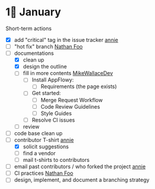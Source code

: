 # 1⃣ January

Short-term actions

* [x] add "critical" tag in the issue tracker [annie](https://app.gitbook.com/u/qoQRIIZL5Deho0MNu0F3QpwsZF72 "mention")
* [ ] "hot fix" branch [Nathan Foo](https://app.gitbook.com/u/HstpM3YrioTmnraZh6WT3tPRAN63 "mention")
* [ ] documentations
  * [x] clean up&#x20;
  * [x] design the outline
  * [ ] fill in more contents [MikeWallaceDev](https://app.gitbook.com/u/vYWthqaW7lYHUJAqBoOC6ZjynaF2 "mention")
    * [ ] Install AppFlowy:
      * [ ] Requirements (the page exists)
    * [ ] Get started:&#x20;
      * [ ] Merge Request Workflow
      * [ ] Code Review Guidelines
      * [ ] Style Guides
    * [ ] Resolve CI issues
  * [ ] review
* [ ] code base clean up
* [ ] contributor T-shirt [annie](https://app.gitbook.com/u/qoQRIIZL5Deho0MNu0F3QpwsZF72 "mention")
  * [x] solicit suggestions
  * [ ] find a vendor
  * [ ] mail t-shirts to contributors
* [ ] email past contributors / who forked the project [annie](https://app.gitbook.com/u/qoQRIIZL5Deho0MNu0F3QpwsZF72 "mention")
* [ ] CI practices [Nathan Foo](https://app.gitbook.com/u/HstpM3YrioTmnraZh6WT3tPRAN63 "mention")
* [ ] design, implement, and document a branching strategy
